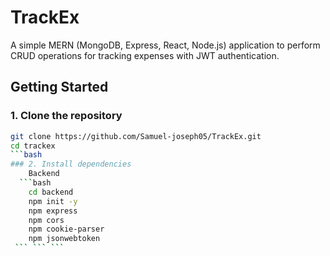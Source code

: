 # TrackEx
A simple MERN (MongoDB, Express, React, Node.js) application to perform CRUD operations for tracking expenses with JWT authentication.


## Getting Started

### 1. Clone the repository
```bash
git clone https://github.com/Samuel-joseph05/TrackEx.git
cd trackex 
```bash
### 2. Install dependencies
    Backend
  ```bash  
    cd backend
    npm init -y
    npm express
    npm cors
    npm cookie-parser
    npm jsonwebtoken
 ``` ``` ```

